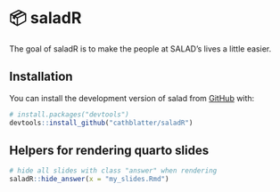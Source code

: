 
<!-- README.md is generated from README.Rmd. Please edit that file -->

# 📦 saladR

<!-- badges: start -->
<!-- badges: end -->

The goal of saladR is to make the people at SALAD’s lives a little
easier.

## Installation

You can install the development version of salad from
[GitHub](https://github.com/) with:

``` r
# install.packages("devtools")
devtools::install_github("cathblatter/saladR")
```

## Helpers for rendering quarto slides

``` r
# hide all slides with class "answer" when rendering
saladR::hide_answer(x = "my_slides.Rmd")
```
